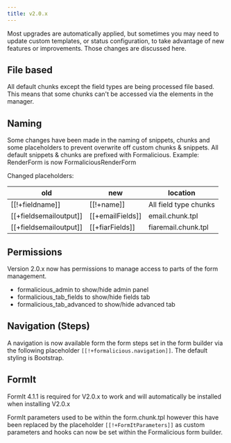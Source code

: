 ```yaml
---
title: v2.0.x
---
```

Most upgrades are automatically applied, but sometimes you may need to update custom templates, or status configuration, to take advantage of new features or improvements. Those changes are discussed here.

## File based
All default chunks except the field types are being processed file based.
This means that some chunks can't be accessed via the elements in the manager.

## Naming
Some changes have been made in the naming of snippets, chunks and some placeholders to prevent overwrite off custom chunks & snippets.
All default snippets & chunks are prefixed with Formalicious. 
Example: RenderForm is now FormaliciousRenderForm

Changed placeholders:

| old                    | new              | location              |
|------------------------|------------------|-----------------------|
| [[!+fieldname]]        | [[!+name]]       | All field type chunks |
| [[+fieldsemailoutput]] | [[+emailFields]] | email.chunk.tpl       |
| [[+fieldsemailoutput]] | [[+fiarFields]]  | fiaremail.chunk.tpl   |

## Permissions
Version 2.0.x now has permissions to manage access to parts of the form management.
- formalicious_admin to show/hide admin panel
- formalicious_tab_fields to show/hide fields tab
- formalicious_tab_advanced to show/hide advanced tab

## Navigation (Steps)
A navigation is now available form the form steps set in the form builder via the following placeholder `[[!+formalicious.navigation]]`. The default styling is Bootstrap.

## FormIt
FormIt 4.1.1 is required for V2.0.x to work and will automatically  be installed when installing V2.0.x

FormIt parameters used to be within the form.chunk.tpl however this have been replaced by the placeholder `[[!+FormItParameters]]` as custom parameters and hooks can now be set within the Formalicious form builder.
